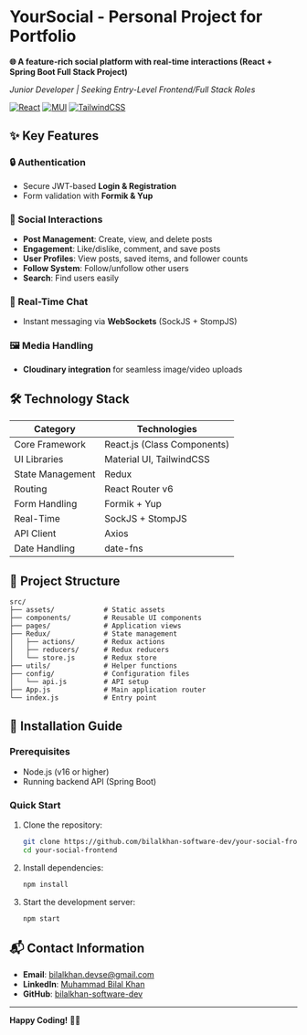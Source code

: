 
# **YourSocial - Personal Project for Portfolio**  
**🌐 A feature-rich social platform with real-time interactions (React + Spring Boot Full Stack Project)**  

*Junior Developer | Seeking Entry-Level Frontend/Full Stack Roles*  

[![React](https://img.shields.io/badge/React-18.2-blue)](https://reactjs.org/)
[![MUI](https://img.shields.io/badge/Material%20UI-5.0-blue)](https://mui.com/)
[![TailwindCSS](https://img.shields.io/badge/TailwindCSS-3.0-blue)](https://tailwindcss.com/)

## **✨ Key Features**  

### **🔒 Authentication**  
- Secure JWT-based **Login & Registration**  
- Form validation with **Formik & Yup**  

### **📱 Social Interactions**  
- **Post Management**: Create, view, and delete posts  
- **Engagement**: Like/dislike, comment, and save posts  
- **User Profiles**: View posts, saved items, and follower counts  
- **Follow System**: Follow/unfollow other users  
- **Search**: Find users easily  

### **💬 Real-Time Chat**  
- Instant messaging via **WebSockets** (SockJS + StompJS)  

### **🖼️ Media Handling**  
- **Cloudinary integration** for seamless image/video uploads  

## **🛠️ Technology Stack**  

| Category        | Technologies                          |
|-----------------|---------------------------------------|
| Core Framework  | React.js (Class Components)           |
| UI Libraries    | Material UI, TailwindCSS              |
| State Management| Redux                                 |
| Routing         | React Router v6                       |
| Form Handling   | Formik + Yup                          |
| Real-Time       | SockJS + StompJS                      |
| API Client      | Axios                                 |
| Date Handling   | date-fns                              |

## **📁 Project Structure**  

```plaintext
src/
├── assets/            # Static assets
├── components/        # Reusable UI components
├── pages/             # Application views
├── Redux/             # State management
│   ├── actions/       # Redux actions
│   ├── reducers/      # Redux reducers
│   └── store.js       # Redux store
├── utils/             # Helper functions
├── config/            # Configuration files
│   └── api.js         # API setup
├── App.js             # Main application router
└── index.js           # Entry point
```

## **🚀 Installation Guide**  

### **Prerequisites**  
- Node.js (v16 or higher)  
- Running backend API (Spring Boot)  

### **Quick Start**  
1. Clone the repository:  
   ```bash
   git clone https://github.com/bilalkhan-software-dev/your-social-frontend.git
   cd your-social-frontend
   ```

2. Install dependencies:  
   ```bash
   npm install
   ```


4. Start the development server:  
   ```bash
   npm start
   ```

## **📬 Contact Information**  

- **Email**: [bilalkhan.devse@gmail.com](mailto:bilalkhan.devse@gmail.com)  
- **LinkedIn**: [Muhammad Bilal Khan](https://www.linkedin.com/in/muhammad-bilal-khan-83660931b/)  
- **GitHub**: [bilalkhan-software-dev](https://github.com/bilalkhan-software-dev)  

---

**Happy Coding!** 👨‍💻  
